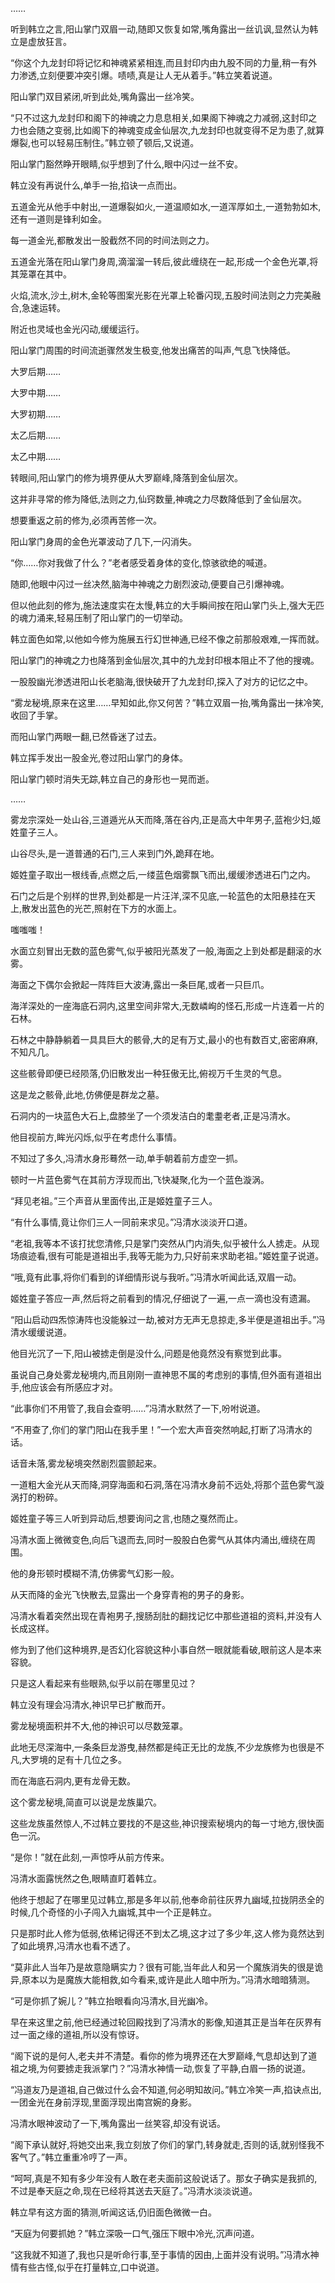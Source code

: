
……

听到韩立之言,阳山掌门双眉一动,随即又恢复如常,嘴角露出一丝讥讽,显然认为韩立是虚放狂言。

“你这个九龙封印将记忆和神魂紧紧相连,而且封印内由九股不同的力量,稍一有外力渗透,立刻便要冲突引爆。啧啧,真是让人无从着手。”韩立笑着说道。

阳山掌门双目紧闭,听到此处,嘴角露出一丝冷笑。

“只不过这九龙封印和阁下的神魂之力息息相关,如果阁下神魂之力减弱,这封印之力也会随之变弱,比如阁下的神魂变成金仙层次,九龙封印也就变得不足为患了,就算爆裂,也可以轻易压制住。”韩立顿了顿后,又说道。

阳山掌门豁然睁开眼睛,似乎想到了什么,眼中闪过一丝不安。

韩立没有再说什么,单手一抬,掐诀一点而出。

五道金光从他手中射出,一道爆裂如火,一道温顺如水,一道浑厚如土,一道勃勃如木,还有一道则是锋利如金。

每一道金光,都散发出一股截然不同的时间法则之力。

五道金光落在阳山掌门身周,滴溜溜一转后,彼此缠绕在一起,形成一个金色光罩,将其笼罩在其中。

火焰,流水,沙土,树木,金轮等图案光影在光罩上轮番闪现,五股时间法则之力完美融合,急速运转。

附近也灵域也金光闪动,缓缓运行。

阳山掌门周围的时间流逝骤然发生极变,他发出痛苦的叫声,气息飞快降低。

大罗后期……

大罗中期……

大罗初期……

太乙后期……

太乙中期……

转眼间,阳山掌门的修为境界便从大罗巅峰,降落到金仙层次。

这并非寻常的修为降低,法则之力,仙窍数量,神魂之力尽数降低到了金仙层次。

想要重返之前的修为,必须再苦修一次。

阳山掌门身周的金色光罩波动了几下,一闪消失。

“你……你对我做了什么？”老者感受着身体的变化,惊骇欲绝的喊道。

随即,他眼中闪过一丝决然,脑海中神魂之力剧烈波动,便要自己引爆神魂。

但以他此刻的修为,施法速度实在太慢,韩立的大手瞬间按在阳山掌门头上,强大无匹的魂力涌来,轻易压制了阳山掌门的一切举动。

韩立面色如常,以他如今修为施展五行幻世神通,已经不像之前那般艰难,一挥而就。

阳山掌门的神魂之力也降落到金仙层次,其中的九龙封印根本阻止不了他的搜魂。

一股股幽光渗透进阳山长老脑海,很快破开了九龙封印,探入了对方的记忆之中。

“雾龙秘境,原来在这里……早知如此,你又何苦？”韩立双眉一抬,嘴角露出一抹冷笑,收回了手掌。

而阳山掌门两眼一翻,已然昏迷了过去。

韩立挥手发出一股金光,卷过阳山掌门的身体。

阳山掌门顿时消失无踪,韩立自己的身形也一晃而逝。

……

雾龙宗深处一处山谷,三道遁光从天而降,落在谷内,正是高大中年男子,蓝袍少妇,姬姓童子三人。

山谷尽头,是一道普通的石门,三人来到门外,跪拜在地。

姬姓童子取出一根线香,点燃之后,一缕蓝色烟雾飘飞而出,缓缓渗透进石门之内。

石门之后是个别样的世界,到处都是一片汪洋,深不见底,一轮蓝色的太阳悬挂在天上,散发出蓝色的光芒,照射在下方的水面上。

嗤嗤嗤！

水面立刻冒出无数的蓝色雾气,似乎被阳光蒸发了一般,海面之上到处都是翻滚的水雾。

海面之下偶尔会掀起一阵阵巨大波涛,露出一条巨尾,或者一只巨爪。

海洋深处的一座海底石洞内,这里空间非常大,无数嶙峋的怪石,形成一片连着一片的石林。

石林之中静静躺着一具具巨大的骸骨,大的足有万丈,最小的也有数百丈,密密麻麻,不知凡几。

这些骸骨即便已经陨落,仍旧散发出一种狂傲无比,俯视万千生灵的气息。

这是龙之骸骨,此地,仿佛便是群龙之墓。

石洞内的一块蓝色大石上,盘膝坐了一个须发洁白的耄耋老者,正是冯清水。

他目视前方,眸光闪烁,似乎在考虑什么事情。

不知过了多久,冯清水身形蓦然一动,单手朝着前方虚空一抓。

顿时一片蓝色雾气在其前方浮现而出,飞快凝聚,化为一个蓝色漩涡。

“拜见老祖。”三个声音从里面传出,正是姬姓童子三人。

“有什么事情,竟让你们三人一同前来求见。”冯清水淡淡开口道。

“老祖,我等本不该打扰您清修,只是掌门突然从门内消失,似乎被什么人掳走。从现场痕迹看,很有可能是道祖出手,我等无能为力,只好前来求助老祖。”姬姓童子说道。

“哦,竟有此事,将你们看到的详细情形说与我听。”冯清水听闻此话,双眉一动。

姬姓童子答应一声,然后将之前看到的情况,仔细说了一遍,一点一滴也没有遗漏。

“阳山启动四炁惊涛阵也没能躲过一劫,被对方无声无息掠走,多半便是道祖出手。”冯清水缓缓说道。

他目光沉了一下,阳山被掳走倒是没什么,问题是他竟然没有察觉到此事。

虽说自己身处雾龙秘境内,而且刚刚一直神思不属的考虑别的事情,但外面有道祖出手,他应该会有所感应才对。

“此事你们不用管了,我自会查明……”冯清水默然了一下,吩咐说道。

“不用查了,你们的掌门阳山在我手里！”一个宏大声音突然响起,打断了冯清水的话。

话音未落,雾龙秘境突然剧烈震颤起来。

一道粗大金光从天而降,洞穿海面和石洞,落在冯清水身前不远处,将那个蓝色雾气漩涡打的粉碎。

姬姓童子等三人听到异动后,想要询问之言,也随之戛然而止。

冯清水面上微微变色,向后飞退而去,同时一股股白色雾气从其体内涌出,缠绕在周围。

他的身形顿时模糊不清,仿佛雾气幻影一般。

从天而降的金光飞快散去,显露出一个身穿青袍的男子的身影。

冯清水看着突然出现在青袍男子,搜肠刮肚的翻找记忆中那些道祖的资料,并没有人长成这样。

修为到了他们这种境界,是否幻化容貌这种小事自然一眼就能看破,眼前这人是本来容貌。

只是这人看起来有些眼熟,似乎以前在哪里见过？

韩立没有理会冯清水,神识早已扩散而开。

雾龙秘境面积并不大,他的神识可以尽数笼罩。

此地无尽深海中,一条条巨龙游曳,赫然都是纯正无比的龙族,不少龙族修为也很是不凡,大罗境的足有十几位之多。

而在海底石洞内,更有龙骨无数。

这个雾龙秘境,简直可以说是龙族巢穴。

这些龙族虽然惊人,不过韩立要找的不是这些,神识搜索秘境内的每一寸地方,很快面色一沉。

“是你！”就在此刻,一声惊呼从前方传来。

冯清水面露恍然之色,眼睛直盯着韩立。

他终于想起了在哪里见过韩立,那是多年以前,他奉命前往灰界九幽域,拉拢阴丞全的时候,几个奇怪的小子闯入九幽城,其中一个正是韩立。

只是那时此人修为低弱,依稀记得还不到太乙境,这才过了多少年,这人修为竟然达到了如此境界,冯清水也看不透了。

“莫非此人当年乃是故意隐瞒实力？很有可能,当年此人和另一个魔族消失的很是诡异,原本以为是魔族大能相救,如今看来,或许是此人暗中所为。”冯清水暗暗猜测。

“可是你抓了婉儿？”韩立抬眼看向冯清水,目光幽冷。

早在来这里之前,他已经通过轮回殿找到了冯清水的影像,知道其正是当年在灰界有过一面之缘的道祖,所以没有惊讶。

“阁下说的是何人,老夫并不清楚。看你的修为境界还在大罗巅峰,气息却达到了道祖之境,为何要掳走我派掌门？”冯清水神情一动,恢复了平静,白眉一扬的说道。

“冯道友乃是道祖,自己做过什么会不知道,何必明知故问。”韩立冷笑一声,掐诀点出,一团金光在身前浮现,里面浮现出南宫婉的身影。

冯清水眼神波动了一下,嘴角露出一丝笑容,却没有说话。

“阁下承认就好,将她交出来,我立刻放了你们的掌门,转身就走,否则的话,就别怪我不客气了。”韩立重重冷哼了一声。

“呵呵,真是不知有多少年没有人敢在老夫面前这般说话了。那女子确实是我抓的,不过是奉天庭之命,现在已经将其送去天庭了。”冯清水淡淡说道。

韩立早有这方面的猜测,听闻这话,仍旧面色微微一白。

“天庭为何要抓她？”韩立深吸一口气,强压下眼中冷光,沉声问道。

“这我就不知道了,我也只是听命行事,至于事情的因由,上面并没有说明。”冯清水神情有些古怪,似乎在打量韩立,口中说道。